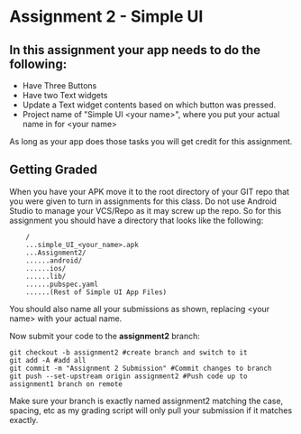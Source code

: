 # Assignment 2 - Simple UI

## In this assignment your app needs to do the following:

* Have Three Buttons
* Have two Text widgets
* Update a Text widget contents based on which button was pressed.
* Project name of "Simple UI &lt;your name&gt;", where you put your actual name in for &lt;your name&gt;

As long as your app does those tasks you will get credit for this assignment.

## Getting Graded

When you have your APK move it to the root directory of your GIT repo that you were given to turn in assignments for this class. Do not use Android Studio to manage your VCS/Repo as it may screw up the repo. So for this assignment you should have a directory that looks like the following:

```
    /
    ...simple_UI_<your_name>.apk
    ...Assignment2/
    ......android/
    ......ios/
    ......lib/
    ......pubspec.yaml
    ......(Rest of Simple UI App Files)
```

You should also name all your submissions as shown, replacing \<your name\> with your actual name.

Now submit your code to the **assignment2** branch:

```
git checkout -b assignment2 #create branch and switch to it
git add -A #add all
git commit -m "Assignment 2 Submission" #Commit changes to branch
git push --set-upstream origin assignment2 #Push code up to assignment1 branch on remote
```

Make sure your branch is exactly named assignment2 matching the case, spacing, etc as my grading script will only pull your submission if it matches exactly.
